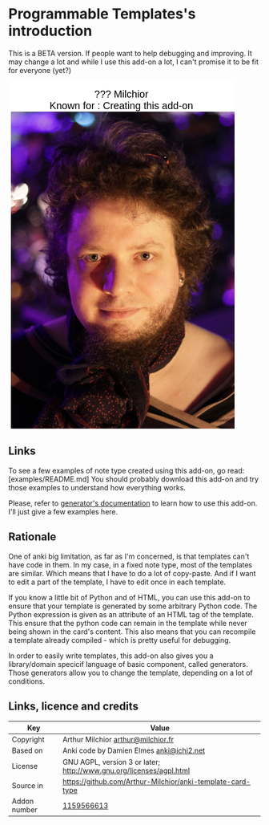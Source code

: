 # Programmable Templates's introduction
This is a BETA version. If people want to help debugging and
improving. It may change a lot and while I use this add-on a lot, I
can't promise it to be fit for everyone (yet?)

![An example of card generated using my add-on](https://raw.githubusercontent.com/Arthur-Milchior/anki-template-card-type/master/examples/images/exampleQuestion.png "First name question")

## Links
To see a few examples of note type created using this add-on, go read:
[examples/README.md]
You should probably download this add-on and try those examples to
understand how everything works.

Please, refer to
[generator's documentation](generators/DOCUMENTATION.md)
to learn how to use this add-on. I'll just give a few examples here.


## Rationale
One of anki big limitation, as far as I'm concerned, is that templates
can't have code in them. In my case, in a fixed note type, most of the
templates are similar. Which means that I have to do a lot of
copy-paste. And if I want to edit a part of the template, I have to
edit once in each template.

If you know a little bit of Python and of HTML, you can use this
add-on to ensure that your template is generated by some arbitrary
Python code. The Python expression is given as an attribute of an HTML
tag of the template. This ensure that the python code can remain in
the template while never being shown in the card's content. This also
means that you can recompile a template already compiled - which is
pretty useful for debugging.

In order to easily write templates, this add-on also gives you a
library/domain specicif language of basic component, called
generators. Those generators allow you to change the template,
depending on a lot of conditions. 

## Links, licence and credits

Key         |Value
------------|-------------------------------------------------------------------
Copyright   | Arthur Milchior <arthur@milchior.fr>
Based on    | Anki code by Damien Elmes <anki@ichi2.net>
License     | GNU AGPL, version 3 or later; http://www.gnu.org/licenses/agpl.html
Source in   | https://github.com/Arthur-Milchior/anki-template-card-type
Addon number| [1159566613](https://ankiweb.net/shared/info/1159566613)
